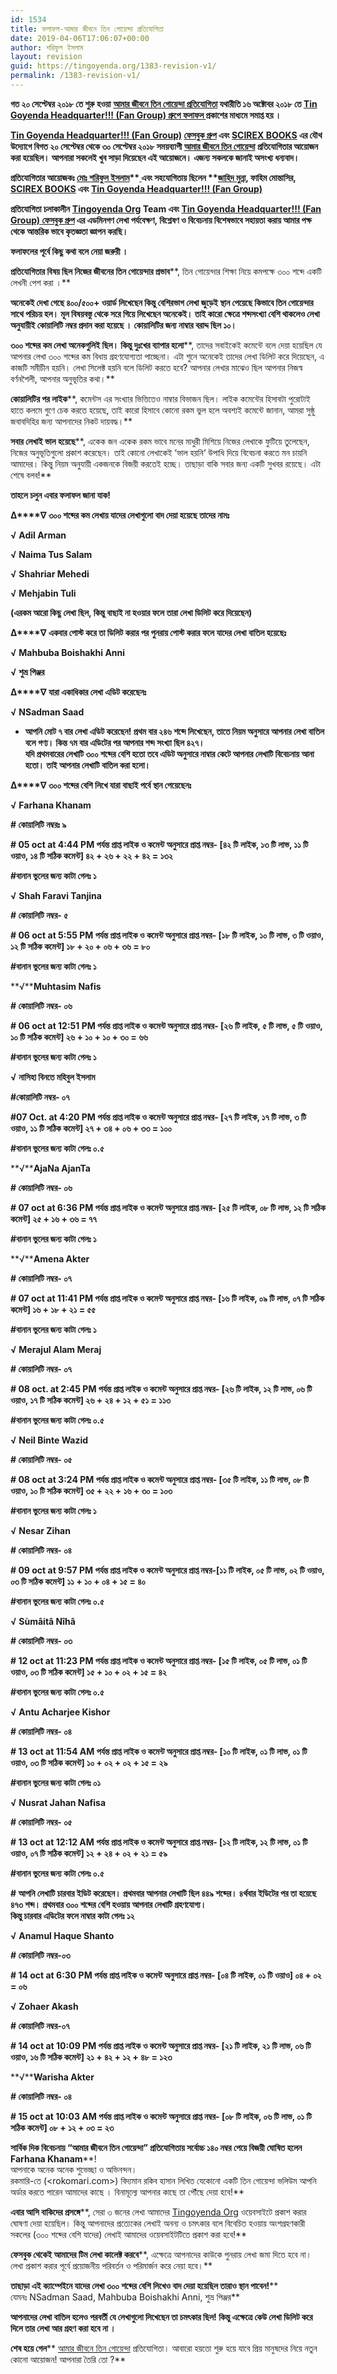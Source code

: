 ```yaml
---
id: 1534
title: ফলাফল-আমার জীবনে তিন গোয়েন্দা প্রতিযোগিতা
date: 2019-04-06T17:06:07+00:00
author: শরিফুল ইসলাম
layout: revision
guid: https://tingoyenda.org/1383-revision-v1/
permalink: /1383-revision-v1/
---
```

**গত ২০ সেপ্টেম্বর ২০১৮ তে শুরু হওয়া** **[আমার জীবনে তিন গোয়েন্দা প্রতিযোগিতা](https://3goyenda.com/competition) <span>যথারীতি ১৬ অক্টোবর ২০১৮ তে </span><a href="https://m.facebook.com/groups/391508967677973/permalink/1063475200481343/" target="_blank" rel="noopener noreferrer">Tin Goyenda Headquarter!!! (Fan Group) গ্রুপে ফলাফল </a><span>প্রকাশের মাধ্যমে সমাপ্ত হয় ।</span>**

**<a href="https://m.facebook.com/groups/391508967677973/permalink/1063475200481343/" target="_blank" rel="noopener noreferrer">Tin Goyenda Headquarter!!! (Fan Group)</a> [ফেসবুক গ্রুপ](https://facebook.com/groups/391508967677973) <span>এবং </span>[SCIREX BOOKS](https://scirexbooks.blogspot.com) <span>এর যৌথ উদ্যোগে বিগত ২০ সেপ্টেম্বর থেকে ৩০ সেপ্টেম্বর ২০১৮ সময়ব্যাপী </span>[আমার জীবনে তিন গোয়েন্দা](https://3goyenda.com/competition) <span>প্রতিযোগিতার আয়োজন করা হয়েছিল। আপনারা সকলেই খুব সাড়া দিয়েছেন এই আয়োজনে। এজন্য সকলকে জানাই অসংখ্য ধন্যবাদ।</span>**

**প্রতিযোগিতার আয়োজকঃ [মোঃ শরিফুল ইসলাম](facebook.com/sharifulislam.face)****[<span> </span>](https://m.facebook.com/name.sharif)****এবং সহযোগিতায় ছিলেন** **[জাহিদ মুন্না](http://www.facebook.com/jahidmunnaofficial)****, ফাহিম মোন্তাসির, [SCIREX BOOKS](https://scirexbooks.blogspot.com) <span>এবং <a href="https://m.facebook.com/groups/391508967677973/permalink/1063475200481343/" target="_blank" rel="noopener noreferrer">Tin Goyenda Headquarter!!! (Fan Group)</a></span>**

**প্রতিযোগিতা চলাকালীন** **[Tingoyenda Org](www.tingoyenda.org) Team <span>এবং <a href="https://m.facebook.com/groups/391508967677973/permalink/1063475200481343/" target="_blank" rel="noopener noreferrer">Tin Goyenda Headquarter!!! (Fan Group) </a></span>[ফেসবুক গ্রুপ](https://facebook.com/groups/391508967677973) <span>এর এডমিনগণ লেখা পর্যবেক্ষণ</span>, <span>বিশ্লেষণ ও বিবেচনায় বিশেষভাবে সহায়তা করায় আমার পক্ষ থেকে আন্তরিক ভাবে কৃতজ্ঞতা জ্ঞাপন করছি।</span>**

**ফলাফলের পূর্বে কিছু কথা বলে নেয়া জরুরী ।**

**প্রতিযোগিতার বিষয় ছিল নিজের জীবনের তিন গোয়েন্দার প্রভাব****, <span>তিন গোয়েন্দার শিক্ষা নিয়ে কমপক্ষে ৩০০ শব্দে একটি লেখনী পেশ করা ।</span>**

**অনেকেই দেখা গেছে ৪০০/৫০০+ ওয়ার্ড লিখেছেন কিন্তু বেশিরভাগ লেখা জুড়েই স্থান পেয়েছে কিভাবে তিন গোয়েন্দার সাথে পরিচয় হল। মূল বিষয়বস্তু থেকে সরে গিয়ে লিখেছেন অনেকেই। তাই কারো ক্ষেত্রে শব্দসংখ্যা বেশি থাকলেও লেখা অনুযায়ীই কোয়ালিটি নম্বর প্রদান করা হয়েছে । কোয়ালিটির জন্য নাম্বার বরাদ্দ ছিল ১০।**

**৩০০ শব্দের কম লেখা অনেকগুলিই ছিল। কিন্তু দুঃখের ব্যাপার হলো****, <span>তাদের সবাইকেই কমেন্টে বলে দেয়া হয়েছিল যে আপনার লেখা ৩০০ শব্দের কম বিধায় গ্রহণযোগ্যতা পাচ্ছেনা। এটা শুনে অনেকেই তাদের লেখা ডিলিট করে দিয়েছেন</span>, <span>এ কাজটি সমীচীন হয়নি। লেখা সিলেক্ট হয়নি বলে ডিলিট করতে হবে</span>? <span>আপনার লেখার মাঝেও ছিল আপনার নিজস্ব বর্ণনশৈলী</span>, <span>আপনার অনুভূতির কথা।</span>**

**কোয়ালিটির পর লাইক****, <span>কমেন্টস এর সংখ্যার ভিত্তিতেও নাম্বার বিভাজন ছিল। লাইক কমেন্টের হিসাবটা পুরোটাই হাতে কলমে গুণে চেক করতে হয়েছে</span>, <span>তাই কারো হিসাবে কোনো রকম ভুল হলে অবশ্যই কমেন্টে জানান</span>, <span>আমরা সুষ্ঠু জবাবদিহির জন্য আপনাদের নিকট দায়বদ্ধ।</span>**

**সবার লেখাই ভাল হয়েছে****, <span>একেক জন একেক রকম ভাবে মনের মাধুরী মিশিয়ে নিজের লেখাকে ফুটিয়ে তুলেছেন</span>, <span>নিজের অনুভূতিগুলো প্রকাশ করেছেন। তাই কোনো লেখাকেই </span>&#8216;<span>ভাল হয়নি</span>&#8216; <span>উপাধি দিয়ে বিবেচনা করতে মন চায়নি আমাদের। কিন্তু নিয়ম অনুযায়ী একজনকে বিজয়ী করতেই হচ্ছে। তাছাড়া বাকি সবার জন্য একটি সুখবর রয়েছে। এটা শেষে বলব!</span>**

**তাহলে চলুন এবার ফলাফল জানা যাক!**

**∆****∇** **<span>৩০০ শব্দের কম লেখায় যাদের লেখাগুলো বাদ দেয়া হয়েছে তাদের নামঃ</span>**

**√** **Adil Arman**

**√** **Naima Tus Salam**

**√** **Shahriar Mehedi**

**√** **Mehjabin Tuli**

**(<span>এরকম আরো কিছু লেখা ছিল</span>, <span>কিন্তু বাছাই না হওয়ার ফলে তারা লেখা ডিলিট করে দিয়েছেন)</span>**

**∆****∇** **<span>একবার পোস্ট করে তা ডিলিট করার পর পুনরায় পোস্ট করার ফলে যাদের লেখা বাতিল হয়েছেঃ</span>**

**√** **Mahbuba Boishakhi Anni**

**√** **<span>শুভ্র পিঞ্জর</span>**

**∆****∇** **<span>যারা একাধিকার লেখা এডিট করেছেনঃ</span>**

**√** **NSadman Saad**

  *  **<span>আপনি মোট ৭ বার লেখা এডিট করেছেন! প্রথম বার ২৪৬ শব্দে লিখেছেন</span>, <span>তাতে নিয়ম অনুসারে আপনার লেখা বাতিল বলে গণ্য। কিন্ত ৭ম বার এডিটের পর আপনার শব্দ সংখ্যা ছিল ৪২৭।</span>  
    <span>যদি প্রথমবারের লেখাটি ৩০০ শব্দের বেশি হতো তবে এডিট অনুসারে নাম্বার কেটে আপনার লেখাটি বিবেচনায় আনা হতো। তাই আপনার লেখাটি বাতিল করা হলো।</span>**

**∆****∇** **<span>৩০০ শব্দের বেশি লিখে যারা বাছাই পর্বে স্থান পেয়েছেনঃ</span>**

**√** **Farhana Khanam**

**\# <span>কোয়ালিটি নম্বরঃ ৯</span>**

**\# 05 oct at 4:44 PM <span>পর্যন্ত প্রাপ্ত লাইক ও কমেন্ট অনুসারে প্রাপ্ত নম্বর- [৪২ টি লাইক</span>, <span>১৩ টি লাভ</span>, <span>১১ টি ওয়াও</span>, <span>১৪ টি সঠিক কমেন্ট] ৪২ + ২৬ + ২২ + ৪২ = ১৩২</span>**

**#<span>বানান ভুলের জন্য কাটা গেলঃ ১</span>**

**√** **Shah Faravi Tanjina**

**\# <span>কোয়ালিটি নম্বর- ৫</span>**

**\# 06 oct at 5:55 PM <span>পর্যন্ত প্রাপ্ত লাইক ও কমেন্ট অনুসারে প্রাপ্ত নম্বর- [১৮ টি লাইক</span>, <span>১০ টি লাভ</span>, <span>৩ টি ওয়াও</span>, <span>১২ টি সঠিক কমেন্ট] ১৮ + ২০ + ০৬ + ৩৬ = ৮০</span>**

**#<span>বানান ভুলের জন্য কাটা গেলঃ ১</span>**

**√****Muhtasim Nafis**

**\# <span>কোয়ালিটি নম্বর- ০৬</span>**

**\# 06 oct at 12:51 PM <span>পর্যন্ত প্রাপ্ত লাইক ও কমেন্ট অনুসারে প্রাপ্ত নম্বর- [২৬ টি লাইক</span>, <span>৫ টি লাভ</span>, <span>৫ টি ওয়াও</span>, <span>১০ টি সঠিক কমেন্ট] ২৬ + ১০ + ১০ + ৩০ = ৬৬</span>**

**#<span>বানান ভুলের জন্য কাটা গেলঃ ১</span>**

**√** **<span>নাসিহা বিনতে মহিবুল ইসলাম</span>**

**#<span>কোয়ালিটি নম্বর- ০৭</span>**

**#07 Oct. at 4:20 PM <span>পর্যন্ত প্রাপ্ত লাইক ও কমেন্ট অনুসারে প্রাপ্ত নম্বর- [২৭ টি লাইক</span>, <span>১৭ টি লাভ</span>, <span>৩ টি ওয়াও</span>, <span>১১ টি সঠিক কমেন্ট] ২৭ + ৩৪ + ০৬ + ৩৩ = ১০০</span>**

**#<span>বানান ভুলের জন্য কাটা গেলঃ ০.৫</span>**

**√****AjaNa AjanTa**

**\# <span>কোয়ালিটি নম্বর- ০৬</span>**

**\# 07 oct at 6:36 PM <span>পর্যন্ত প্রাপ্ত লাইক ও কমেন্ট অনুসারে প্রাপ্ত নম্বর- [২৫ টি লাইক</span>, <span>০৮ টি লাভ</span>, <span>১২ টি সঠিক কমেন্ট] ২৫ + ১৬ + ৩৬ = ৭৭</span>**

**#<span>বানান ভুলের জন্য কাটা গেলঃ ১</span>**

**√****Amena Akter**

**\# <span>কোয়ালিটি নম্বর- ০৭</span>**

**\# 07 oct at 11:41 PM <span>পর্যন্ত প্রাপ্ত লাইক ও কমেন্ট অনুসারে প্রাপ্ত নম্বর- [১৬ টি লাইক</span>, <span>০৯ টি লাভ</span>, <span>০৭ টি সঠিক কমেন্ট] ১৬ + ১৮ + ২১ = ৫৫</span>**

**#<span>বানান ভুলের জন্য কাটা গেলঃ ১</span>**

**√** **Merajul Alam Meraj**

**\# <span>কোয়ালিটি নম্বর- ০৭</span>**

**\# 08 oct. at 2:45 PM <span>পর্যন্ত প্রাপ্ত লাইক ও কমেন্ট অনুসারে প্রাপ্ত নম্বর- [২৬ টি লাইক</span>, <span>১২ টি লাভ</span>, <span>০৬ টি ওয়াও</span>, <span>১৭ টি সঠিক কমেন্ট] ২৬ + ২৪ + ১২ + ৫১ = ১১৩</span>**

**#<span>বানান ভুলের জন্য কাটা গেলঃ ০.৫</span>**

**√** **Neil Binte Wazid**

**\# <span>কোয়ালিটি নম্বর- ০৫</span>**

**\# 08 oct at 3:24 PM <span>পর্যন্ত প্রাপ্ত লাইক ও কমেন্ট অনুসারে প্রাপ্ত নম্বর- [৩৫ টি লাইক</span>, <span>১১ টি লাভ</span>, <span>০৮ টি ওয়াও</span>, <span>১০ টি সঠিক কমেন্ট] ৩৫ + ২২ + ১৬ + ৩০ = ১০৩</span>**

**#<span>বানান ভুলের জন্য কাটা গেলঃ ১</span>**

**√** **Nesar Zihan**

**\# <span>কোয়ালিটি নম্বর- ০৪</span>**

**\# 09 oct at 9:57 PM <span>পর্যন্ত প্রাপ্ত লাইক ও কমেন্ট অনুসারে প্রাপ্ত নম্বর-[১১ টি লাইক</span>, <span>০৫ টি লাভ</span>, <span>০২ টি ওয়াও</span>, <span>০৩ টি সঠিক কমেন্ট] ১১ + ১০ + ০৪ + ১৫ = ৪০</span>**

**#<span>বানান ভুলের জন্য কাটা গেলঃ ০.৫</span>**

**√** **Sùmâitâ Nîhâ**

**\# <span>কোয়ালিটি নম্বর- ০৩</span>**

**\# 12 oct at 11:23 PM <span>পর্যন্ত প্রাপ্ত লাইক ও কমেন্ট অনুসারে প্রাপ্ত নম্বর- [১৫ টি লাইক</span>, <span>০৫ টি লাভ</span>, <span>০১ টি ওয়াও</span>, <span>০৩ টি সঠিক কমেন্ট] ১৫ + ১০ + ০২ + ১৫ = ৪২</span>**

**#<span>বানান ভুলের জন্য কাটা গেলঃ ০.৫</span>**

**√** **Antu Acharjee Kishor**

**\# <span>কোয়ালিটি নম্বর- ০৪</span>**

**\# 13 oct at 11:54 AM <span>পর্যন্ত প্রাপ্ত লাইক ও কমেন্ট অনুসারে প্রাপ্ত নম্বর- [১০ টি লাইক</span>, <span>০১ টি লাভ</span>, <span>০১ টি ওয়াও</span>, <span>০৩ টি সঠিক কমেন্ট] ১০ + ০২ + ০২ + ১৫ = ২৯</span>**

**#<span>বানান ভুলের জন্য কাটা গেলঃ ০১</span>**

**√** **Nusrat Jahan Nafisa**

**\# <span>কোয়ালিটি নম্বর- ০৫</span>**

**\# 13 oct at 12:12 AM <span>পর্যন্ত প্রাপ্ত লাইক ও কমেন্ট অনুসারে প্রাপ্ত নম্বর- [১২ টি লাইক</span>, <span>১২ টি লাভ</span>, <span>০১ টি ওয়াও</span>, <span>০৭ টি সঠিক কমেন্ট] ১২ + ২৪ + ০২ + ২১ = ৫৯</span>**

**#<span>বানান ভুলের জন্য কাটা গেলঃ ০.৫</span>**

**\# <span>আপনি লেখাটি চারবার ইডিট করেছেন। প্রথমবার আপনার লেখাটি ছিল ৪৪৯ শব্দের। ৪র্থবার ইডিটের পর তা হয়েছে ৪৭৩ শব্দ। প্রথমবার ৩০০ শব্দের বেশি হওয়ায় আপনার লেখাটি গ্রহণযোগ্য।</span>  
<span>কিন্তু চারবার এডিটের ফলে নাম্বার কাটা গেলঃ ১২</span>**

**√** **Anamul Haque Shanto**

**\# <span>কোয়ালিটি নম্বর-০৩</span>**

**\# 14 oct at 6:30 PM <span>পর্যন্ত প্রাপ্ত লাইক ও কমেন্ট অনুসারে প্রাপ্ত নম্বর- [০৪ টি লাইক</span>, <span>০১ টি ওয়াও] ০৪ + ০২ = ০৬</span>**

**√** **Zohaer Akash**

**\# <span>কোয়ালিটি নম্বর-০৭</span>**

**\# 14 oct at 10:09 PM <span>পর্যন্ত প্রাপ্ত লাইক ও কমেন্ট অনুসারে প্রাপ্ত নম্বর- [২১ টি লাইক</span>, <span>২১ টি লাভ</span>, <span>০৬ টি ওয়াও</span>, <span>১৬ টি সঠিক কমেন্ট] ২১ + ৪২ + ১২ + ৪৮ = ১২৩</span>**

**√****Warisha Akter**

**\# <span>কোয়ালিটি নম্বর- ০৪</span>**

**\# 15 oct at 10:03 AM <span>পর্যন্ত প্রাপ্ত লাইক ও কমেন্ট অনুসারে প্রাপ্ত নম্বর- [০৮ টি লাইক</span>, <span>০৬ টি লাভ</span>, <span>০১ টি সঠিক কমেন্ট] ০৮ + ১২ + ০৩ = ২৩</span>**

**সার্বিক দিক বিবেচনায় &#8220;আমার জীবনে তিন গোয়েন্দা&#8221; প্রতিযোগিতায় সর্বোচ্চ ১৪০ নম্বর পেয়ে বিজয়ী ঘোষিত হলেন** **Farhana Khanam****!  
<span>আপনাকে অনেক অনেক শুভেচ্ছা ও অভিনন্দন।</span>  
<span>রকমারি-তে</span> (<rokomari.com>) <span>বিদ্যমান রকিব হাসান লিখিত যেকোনো একটি তিন গোয়েন্দা ভলিউম আপনি অর্ডার করতে পারেন আমাদের কাছে । বিনামূল্যে আপনার কাছে তা পৌঁছে দেয়া হবে!</span>**

**এবার আসি বাকিদের প্রসঙ্গে****, <span>সেরা ৩ জনের লেখা আমাদের </span>[Tingoyenda Org](www.tingoyenda.org) <span>ওয়েবসাইটে প্রকাশ করার ঘোষণা দেয়া হয়েছিল। কিন্তু আপনাদের প্রত্যেকের লেখাই অনন্য ও চমৎকার বলে বিবেচিত হওয়ায় অংশগ্রহণকারী সকলের (৩০০ শব্দের বেশি যাদের) লেখাই আমাদের ওয়েবসাইটটিতে প্রকাশ করা হবে!</span>**

**ফেসবুক থেকেই আমাদের টিম লেখা কালেক্ট করবে****, <span>এক্ষেত্রে আপনাদের কাউকে পুনরায় লেখা জমা দিতে হবে না। লেখা প্রকাশ করার পূর্বে প্রয়োজনীয় পরিবর্তন ও পরিমার্জন করে নেয়া হবে।</span>**

**তাছাড়া এই ক্যাম্পেইনে যাদের লেখা ৩০০ শব্দের বেশি লিখেও বাদ দেয়া হয়েছিল তারাও স্থান পাবেন!****  
<span>যেমনঃ</span> NSadman Saad, Mahbuba Boishakhi Anni, <span>শুভ্র পিঞ্জর</span>**

**আপনাদের লেখা বাতিল হলেও পরবর্তী যে লেখাগুলো লিখেছেন তা চমৎকার ছিল! কিন্তু এক্ষেত্রে কেউ লেখা ডিলিট করে দিলে তার লেখা আর গ্রহণ করা হবে না ।**

**শেষ হয়ে গেল**** [<span>আমার জীবনে তিন গোয়েন্দা</span>](https://3goyenda.com/competition) <span>প্রতিযোগিতা। আবারো হয়তো শুরু হয়ে যাবে প্রিয় মানুষদের নিয়ে নতুন কোনো আয়োজন! আপনারা তৈরি তো </span>?**